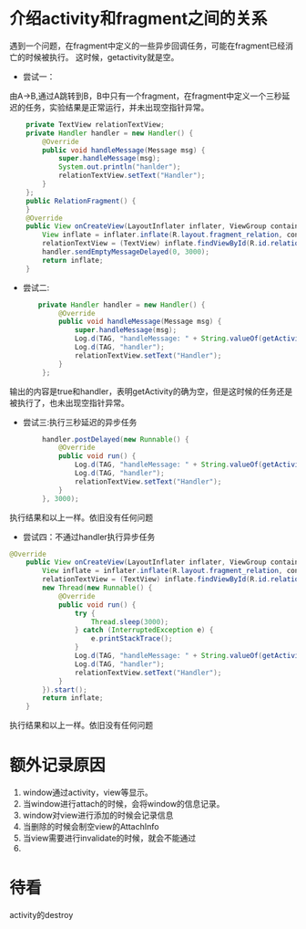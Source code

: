# 介绍activity和fragment之间的关系

遇到一个问题，在fragment中定义的一些异步回调任务，可能在fragment已经消亡的时候被执行。
这时候，getactivity就是空。

- 尝试一：

由A->B,通过A跳转到B，B中只有一个fragment，在fragment中定义一个三秒延迟的任务，实验结果是正常运行，并未出现空指针异常。

```java
    private TextView relationTextView;
    private Handler handler = new Handler() {
        @Override
        public void handleMessage(Message msg) {
            super.handleMessage(msg);
            System.out.println("hanlder");
            relationTextView.setText("Handler");
        }
    };
    public RelationFragment() {
    }
    @Override
    public View onCreateView(LayoutInflater inflater, ViewGroup container, Bundle savedInstanceState) {
        View inflate = inflater.inflate(R.layout.fragment_relation, container, false);
        relationTextView = (TextView) inflate.findViewById(R.id.relationTextView);
        handler.sendEmptyMessageDelayed(0, 3000);
        return inflate;
    }
```


- 尝试二:
```java
       private Handler handler = new Handler() {
            @Override
            public void handleMessage(Message msg) {
                super.handleMessage(msg);
                Log.d(TAG, "handleMessage: " + String.valueOf(getActivity() == null));
                Log.d(TAG, "handler");
                relationTextView.setText("Handler");
            }
        };
```
输出的内容是true和handler，表明getActivity的确为空，但是这时候的任务还是被执行了，也未出现空指针异常。


- 尝试三:执行三秒延迟的异步任务

```java
        handler.postDelayed(new Runnable() {
            @Override
            public void run() {
                Log.d(TAG, "handleMessage: " + String.valueOf(getActivity() == null));
                Log.d(TAG, "handler");
                relationTextView.setText("Handler");
            }
        }, 3000);
```

执行结果和以上一样。依旧没有任何问题


- 尝试四：不通过handler执行异步任务

```java
@Override
    public View onCreateView(LayoutInflater inflater, ViewGroup container, Bundle savedInstanceState) {
        View inflate = inflater.inflate(R.layout.fragment_relation, container, false);
        relationTextView = (TextView) inflate.findViewById(R.id.relationTextView);
        new Thread(new Runnable() {
            @Override
            public void run() {
                try {
                    Thread.sleep(3000);
                } catch (InterruptedException e) {
                    e.printStackTrace();
                }
                Log.d(TAG, "handleMessage: " + String.valueOf(getActivity() == null));
                Log.d(TAG, "handler");
                relationTextView.setText("Handler");
            }
        }).start();
        return inflate;
    }
```
执行结果和以上一样。依旧没有任何问题






# 额外记录原因
1. window通过activity，view等显示。
1. 当window进行attach的时候，会将window的信息记录。
1. window对view进行添加的时候会记录信息
1. 当删除的时候会制空view的AttachInfo
1. 当view需要进行invalidate的时候，就会不能通过
1.



# 待看
activity的destroy